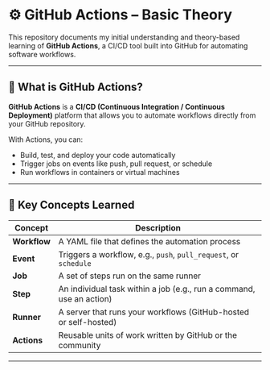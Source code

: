 # ⚙️ GitHub Actions – Basic Theory

This repository documents my initial understanding and theory-based learning of **GitHub Actions**, a CI/CD tool built into GitHub for automating software workflows.

---

## 🚀 What is GitHub Actions?

**GitHub Actions** is a **CI/CD (Continuous Integration / Continuous Deployment)** platform that allows you to automate workflows directly from your GitHub repository.

With Actions, you can:
- Build, test, and deploy your code automatically
- Trigger jobs on events like push, pull request, or schedule
- Run workflows in containers or virtual machines

---

## 🧠 Key Concepts Learned

| Concept           | Description                                                                 |
|-------------------|-----------------------------------------------------------------------------|
| **Workflow**      | A YAML file that defines the automation process                             |
| **Event**         | Triggers a workflow, e.g., `push`, `pull_request`, or `schedule`            |
| **Job**           | A set of steps run on the same runner                                       |
| **Step**          | An individual task within a job (e.g., run a command, use an action)        |
| **Runner**        | A server that runs your workflows (GitHub-hosted or self-hosted)            |
| **Actions**       | Reusable units of work written by GitHub or the community                   |

---

